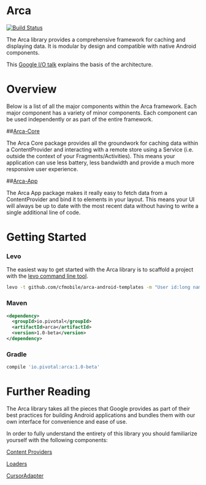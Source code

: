 # Arca
[![Build Status](https://travis-ci.org/cfmobile/arca-android.svg?branch=master)](https://travis-ci.org/cfmobile/arca-android)

The Arca library provides a comprehensive framework for caching and displaying data. It is modular by design and compatible with native Android components.

This [Google I/O talk](http://www.youtube.com/watch?v=xHXn3Kg2IQE) explains the basis of the architecture.

# Overview

Below is a list of all the major components within the Arca framework. Each major component has a variety of minor components. Each component can be used independently or as part of the entire framework.

##[Arca-Core](arca-core)

The Arca Core package provides all the groundwork for caching data within a ContentProvider and interacting with a remote store using a Service (i.e. outside the context of your Fragments/Activities). This means your application can use less battery, less bandwidth and provide a much more responsive user experience.

##[Arca-App](arca-app)

The Arca App package makes it really easy to fetch data from a ContentProvider and bind it to elements in your layout. This means your UI will always be up to date with the most recent data without having to write a single additional line of code.

# Getting Started

### Levo

The easiest way to get started with the Arca library is to scaffold a project with the [levo command line tool](https://github.com/cfmobile/levo).

```bash
levo -t github.com/cfmobile/arca-android-templates -m "User id:long name:string age:int"
```

### Maven

```xml
<dependency>
  <groupId>io.pivotal</groupId>
  <artifactId>arca</artifactId>
  <version>1.0-beta</version>
</dependency>
```

### Gradle

```groovy
compile 'io.pivotal:arca:1.0-beta'
```

# Further Reading

The Arca library takes all the pieces that Google provides as part of their best practices for building Android applications and bundles them with our own interface for convenience and ease of use.

In order to fully understand the entirety of this library you should familiarize yourself with the following components:

[Content Providers](http://developer.android.com/guide/topics/providers/content-providers.html)

[Loaders](http://developer.android.com/guide/components/loaders.html)

[CursorAdapter](http://developer.android.com/reference/android/widget/CursorAdapter.html)
